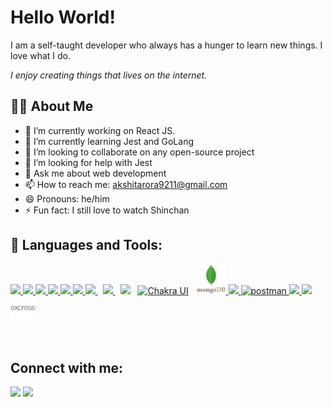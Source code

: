 # Hello World!  
I am a self-taught developer who always has a hunger to learn new things. I love what I do.

*I enjoy creating things that lives on the internet.*

## 🙋‍♂️ About Me

- 🔭 I’m currently working on React JS.
- 🌱 I’m currently learning Jest and GoLang
- 👯 I’m looking to collaborate on any open-source project
- 🤔 I’m looking for help with Jest
- 💬 Ask me about web development
- 📫 How to reach me: <a href="mailto:akshitarora9211@gmail.com">akshitarora9211@gmail.com</a>
- 😄 Pronouns: he/him
- ⚡ Fun fact: I still love to watch Shinchan 
  
## 🚀 Languages and Tools:

<p align="left"> 
    <a href="https://reactjs.org/" target="_blank"> <img src="https://img.icons8.com/color/48/000000/react-native.png"/> </a>
    <a href="https://developer.mozilla.org/en-US/docs/Web/JavaScript" target="_blank"> <img src="https://img.icons8.com/color/48/000000/javascript.png"/> </a> 
    <a href="https://www.w3.org/html/" target="_blank"> <img src="https://img.icons8.com/color/48/000000/html-5.png"/> </a> 
    <a href="https://www.w3schools.com/css/" target="_blank"> <img src="https://img.icons8.com/color/48/000000/css3.png"/> </a> 
    <a href="https://getbootstrap.com" target="_blank"> <img src="https://img.icons8.com/color/48/000000/bootstrap.png"/> </a> 
    <a href="https://www.python.org" target="_blank"> <img src="https://img.icons8.com/color/48/000000/python.png"/> </a> 
    <a style="padding-right:8px;" href="https://nodejs.org" target="_blank"> <img  src="https://img.icons8.com/color/48/000000/nodejs.png"/> </a> 
    <a style="padding-right:8px;" href="https://www.mysql.com/" target="_blank"> <img src="https://img.icons8.com/fluent/50/000000/mysql-logo.png"/> </a>
    <a style="padding-right:8px;" href="https://mui.com/" target="_blank"> <img src="https://img.icons8.com/color/48/000000/material-ui.png"/></a>
    <a style="padding-right:8px;" href="https://chakra-ui.com/" target="_blank"> <img height="48px" alt="Chakra UI" src="https://avatars.githubusercontent.com/u/54212428?s=200&v=4"/></a>
    <a href="https://www.mongodb.com/" target="_blank"> <img src="https://raw.githubusercontent.com/devicons/devicon/master/icons/mongodb/mongodb-original-wordmark.svg" alt="mongodb" width="48" height="48"/> </a> 
    <a href="https://firebase.google.com/" target="_blank"> <img src="https://img.icons8.com/color/48/000000/firebase.png"/> </a> 
    <a href="https://postman.com" target="_blank"> <img src="https://www.vectorlogo.zone/logos/getpostman/getpostman-icon.svg" alt="postman" width="45" height="45"/> </a>   
    <a href="https://git-scm.com/" target="_blank"> <img src="https://img.icons8.com/color/48/000000/git.png"/> </a> 
    <a href="https://redux.js.org" target="_blank"> <img src="https://img.icons8.com/color/48/000000/redux.png"/> </a>
    <a href="https://expressjs.com" target="_blank"> <img src="https://raw.githubusercontent.com/devicons/devicon/master/icons/express/express-original-wordmark.svg" alt="express" width="40" height="40"/> </a>
</p>
<br/>

## Connect with me:

<p align="left">

<a href = "https://www.linkedin.com/in/akshit-arora/"><img src="https://img.icons8.com/fluent/48/000000/linkedin.png"/></a>
<a href = "https://www.instagram.com/_arorakshit/"><img src="https://img.icons8.com/fluent/48/000000/instagram-new.png"/></a>

</p>
<!-- 
<br/>

<p align="center">
    <a href="https://github.com/akshitarora921/github-readme-streak-stats">
        <img title="🔥 Get streak stats for your profile at git.io/streak-stats" alt="Akshit Arora's streak" src="https://github-readme-streak-stats.herokuapp.com/?user=akshitarora921&theme=black-ice&hide_border=true&stroke=0000&background=060A0CD0"/>
    </a>
</p>

## 📊 My Github Stats

  <br/>
    <a href="https://github.com/akshitarora921/github-readme-stats"><img alt="Akshit Arora's Github Stats" src="https://github-readme-stats.vercel.app/api?username=akshitarora921&show_icons=true&count_private=true&theme=react&hide_border=true&bg_color=0D1117" /></a>
  <a href="https://github.com/akshitarora921/github-readme-stats"><img alt="Akshit Arora's Top Languages" src="https://github-readme-stats.vercel.app/api/top-langs/?username=akshitarora921&langs_count=8&count_private=true&layout=compact&theme=react&hide_border=true&bg_color=0D1117" /></a>
  <br/>
  <b>Note:</b> Top languages is only a metric of the languages my public code consists of and doesn't reflect experience or skill level.

<br/>
<br/>

<a href="https://github.com/akshitarora921/github-readme-activity-graph"><img alt="Akshit Arora's Activity Graph" src="https://activity-graph.herokuapp.com/graph?username=akshitarora921&bg_color=0D1117&color=5BCDEC&line=5BCDEC&point=FFFFFF&hide_border=true" /></a>
 -->

